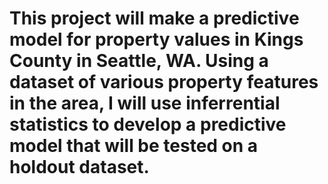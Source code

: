# This project will make a predictive model for property values in Kings County in Seattle, WA. Using a dataset of various property features in the area, I will use inferrential statistics to develop a predictive model that will be tested on a holdout dataset. 
